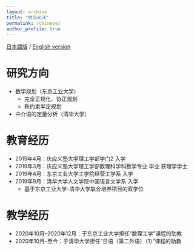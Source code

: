 ```yaml
---
layout: archive
title: "西岛光洋"
permalink: /chinese/
author_profile: true
---
```

[日本語版](https://xidaogy.github.io) / [English version](https://xidaogy.github.io/english/)

# 研究方向
- 数学规划（东京工业大学）
  - 完全正规化、协正规划
  - 秩约束半定规划
- 中介语的定量分析（清华大学）

# 教育经历
- 2015年4月：庆应义塾大学理工学部学门2 入学
- 2019年3月：庆应义塾大学理工学部数理科学科数学专业 毕业 获理学学士
- 2019年4月：东京工业大学工学院经营工学系 入学
- 2019年9月：清华大学人文学院中国语言文学系 入学
  - 基于东京工业大学-清华大学联合培养项目的双学位

# 教学经历
- 2020年10月–2020年12月：于东京工业大学担任“数理工学”课程的助教
- 2020年10月–至今：于清华大学担任“日语（第二外语）（1）”课程的助教
